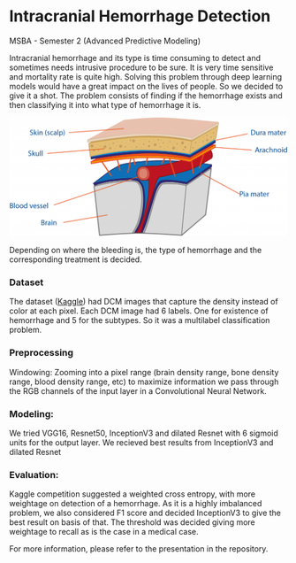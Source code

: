 # Intracranial Hemorrhage Detection

MSBA - Semester 2 (Advanced Predictive Modeling)

Intracranial hemorrhage and its type is time consuming to detect and sometimes needs intrusive procedure to be sure. It is very time sensitive and mortality rate is quite high. Solving this problem through deep learning models would have a great impact on the lives of people. So we decided to give it a shot.
The problem consists of finding if the hemorrhage exists and then classifying it into what type of hemorrhage it is.

![Layers of Brain](https://github.com/poojadawada/Intracranial-Hemorrhage-Detection/blob/master/hem2.png)

Depending on where the bleeding is, the type of hemorrhage and the corresponding treatment is decided.

### Dataset
The dataset ([Kaggle](https://www.kaggle.com/c/rsna-intracranial-hemorrhage-detection)) had DCM images that capture the density instead of color at each pixel.
Each DCM image had 6 labels. One for existence of hemorrhage and 5 for the subtypes. So it was a multilabel classification problem.

### Preprocessing
Windowing: Zooming into a pixel range (brain density range, bone density range, blood density range, etc) to maximize information we pass through the RGB channels of the input layer in a Convolutional Neural Network.

### Modeling:
We tried VGG16, Resnet50, InceptionV3 and dilated Resnet with 6 sigmoid units for the output layer. We recieved best results from InceptionV3 and dilated Resnet

### Evaluation:
Kaggle competition suggested a weighted cross entropy, with more weightage on detection of a hemorrhage.
As it is a highly imbalanced problem, we also considered F1 score and decided InceptionV3 to give the best result on basis of that.
The threshold was decided giving more weightage to recall as is the case in a medical case.


For more information, please refer to the presentation in the repository.
